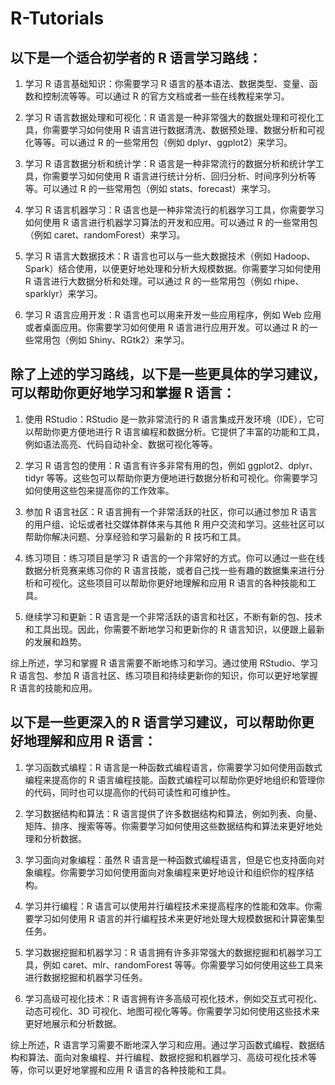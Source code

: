 # R-Tutorials
## 以下是一个适合初学者的 R 语言学习路线：

1. 学习 R 语言基础知识：你需要学习 R 语言的基本语法、数据类型、变量、函数和控制流等等。可以通过 R 的官方文档或者一些在线教程来学习。

2. 学习 R 语言数据处理和可视化：R 语言是一种非常强大的数据处理和可视化工具，你需要学习如何使用 R 语言进行数据清洗、数据预处理、数据分析和可视化等等。可以通过 R 的一些常用包（例如 dplyr、ggplot2）来学习。

3. 学习 R 语言数据分析和统计学：R 语言是一种非常流行的数据分析和统计学工具，你需要学习如何使用 R 语言进行统计分析、回归分析、时间序列分析等等。可以通过 R 的一些常用包（例如 stats、forecast）来学习。

4. 学习 R 语言机器学习：R 语言也是一种非常流行的机器学习工具，你需要学习如何使用 R 语言进行机器学习算法的开发和应用。可以通过 R 的一些常用包（例如 caret、randomForest）来学习。

5. 学习 R 语言大数据技术：R 语言也可以与一些大数据技术（例如 Hadoop、Spark）结合使用，以便更好地处理和分析大规模数据。你需要学习如何使用 R 语言进行大数据分析和处理。可以通过 R 的一些常用包（例如 rhipe、sparklyr）来学习。

6. 学习 R 语言应用开发：R 语言也可以用来开发一些应用程序，例如 Web 应用或者桌面应用。你需要学习如何使用 R 语言进行应用开发。可以通过 R 的一些常用包（例如 Shiny、RGtk2）来学习。

## 除了上述的学习路线，以下是一些更具体的学习建议，可以帮助你更好地学习和掌握 R 语言：

1. 使用 RStudio：RStudio 是一款非常流行的 R 语言集成开发环境（IDE），它可以帮助你更方便地进行 R 语言编程和数据分析。它提供了丰富的功能和工具，例如语法高亮、代码自动补全、数据可视化等等。

2. 学习 R 语言包的使用：R 语言有许多非常有用的包，例如 ggplot2、dplyr、tidyr 等等。这些包可以帮助你更方便地进行数据分析和可视化。你需要学习如何使用这些包来提高你的工作效率。

3. 参加 R 语言社区：R 语言拥有一个非常活跃的社区，你可以通过参加 R 语言的用户组、论坛或者社交媒体群体来与其他 R 用户交流和学习。这些社区可以帮助你解决问题、分享经验和学习最新的 R 技巧和工具。

4. 练习项目：练习项目是学习 R 语言的一个非常好的方式。你可以通过一些在线数据分析竞赛来练习你的 R 语言技能，或者自己找一些有趣的数据集来进行分析和可视化。这些项目可以帮助你更好地理解和应用 R 语言的各种技能和工具。

5. 继续学习和更新：R 语言是一个非常活跃的语言和社区，不断有新的包、技术和工具出现。因此，你需要不断地学习和更新你的 R 语言知识，以便跟上最新的发展和趋势。

综上所述，学习和掌握 R 语言需要不断地练习和学习。通过使用 RStudio、学习 R 语言包、参加 R 语言社区、练习项目和持续更新你的知识，你可以更好地掌握 R 语言的技能和应用。

## 以下是一些更深入的 R 语言学习建议，可以帮助你更好地理解和应用 R 语言：

1. 学习函数式编程：R 语言是一种函数式编程语言，你需要学习如何使用函数式编程来提高你的 R 语言编程技能。函数式编程可以帮助你更好地组织和管理你的代码，同时也可以提高你的代码可读性和可维护性。

2. 学习数据结构和算法：R 语言提供了许多数据结构和算法，例如列表、向量、矩阵、排序、搜索等等。你需要学习如何使用这些数据结构和算法来更好地处理和分析数据。

3. 学习面向对象编程：虽然 R 语言是一种函数式编程语言，但是它也支持面向对象编程。你需要学习如何使用面向对象编程来更好地设计和组织你的程序结构。

4. 学习并行编程：R 语言可以使用并行编程技术来提高程序的性能和效率。你需要学习如何使用 R 语言的并行编程技术来更好地处理大规模数据和计算密集型任务。

5. 学习数据挖掘和机器学习：R 语言拥有许多非常强大的数据挖掘和机器学习工具，例如 caret、mlr、randomForest 等等。你需要学习如何使用这些工具来进行数据挖掘和机器学习任务。

6. 学习高级可视化技术：R 语言拥有许多高级可视化技术，例如交互式可视化、动态可视化、3D 可视化、地图可视化等等。你需要学习如何使用这些技术来更好地展示和分析数据。

综上所述，R 语言学习需要不断地深入学习和应用。通过学习函数式编程、数据结构和算法、面向对象编程、并行编程、数据挖掘和机器学习、高级可视化技术等等，你可以更好地掌握和应用 R 语言的各种技能和工具。
